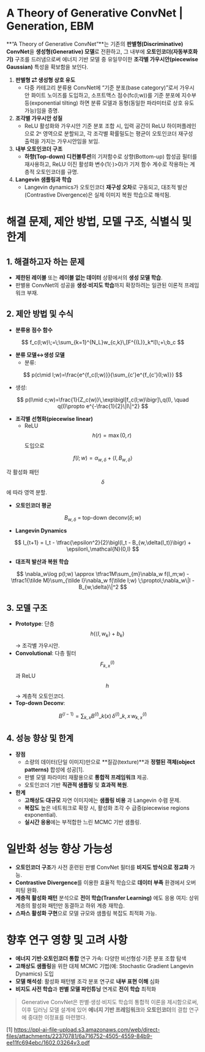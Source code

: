 # A Theory of Generative ConvNet | Generation, EBM

**“A Theory of Generative ConvNet”**는 기존의 **판별형(Discriminative) ConvNet**을 **생성형(Generative) 모델**로 전환하고, 그 내부에 **오토인코더(자동부호화기)** 구조를 드러냄으로써 에너지 기반 모델 중 유일무이한 **조각별 가우시안(piecewise Gaussian)** 특성을 확보함을 보인다.  
1. **판별형 ⇄ 생성형 상호 유도**  
   - 다중 카테고리 분류용 ConvNet에 “기준 분포(base category)”로서 가우시안 화이트 노이즈를 도입하고, 소프트맥스 점수(fc(I;w))를 기준 분포에 지수부등(exponential tilting) 하면 분류 모델과 동형(동일한 파라미터로 상호 유도 가능)임을 증명.  
2. **조각별 가우시안 성질**  
   - ReLU 활성화와 가우시안 기준 분포 조합 시, 입력 공간이 ReLU 하이퍼플레인으로 2ᴷ 영역으로 분할되고, 각 조각별 확률밀도는 평균이 오토인코더 재구성 출력을 가지는 가우시안임을 보임.  
3. **내부 오토인코더 구조**  
   - **하향(Top-down) 디컨볼루션**의 기저함수로 상향(Bottom-up) 합성곱 필터를 재사용하고, ReLU 이진 활성화 변수(1(·)>0)가 기저 함수 계수로 작용하는 계층적 오토인코더를 규명.  
4. **Langevin 샘플링과 학습**  
   - Langevin dynamics가 오토인코더 **재구성 오차**로 구동되고, 대조적 발산(Contrastive Divergence)은 실제 이미지 복원 학습으로 해석됨.

# 해결 문제, 제안 방법, 모델 구조, 식별식 및 한계

## 1. 해결하고자 하는 문제  
- **제한된 레이블** 또는 **레이블 없는 데이터** 상황에서의 **생성 모델 학습**.  
- 판별용 ConvNet의 성공을 **생성·비지도 학습**까지 확장하려는 일관된 이론적 프레임워크 부재.

## 2. 제안 방법 및 수식  
- **분류용 점수 함수**  
  
$$
    f_c(I;w)\;=\;\sum_{k=1}^{N_L}w_{c,k}\,[F^{(L)}_k*I]\;+\;b_c
$$  

- **분류 모델↔생성 모델**  
  - 분류:  
    
$$
      p(c\mid I;w)=\frac{e^{f_c(I;w)}}{\sum_{c'}e^{f_{c'}(I;w)}}
$$  
 
- 생성:  
    
$$
      p(I\mid c;w)=\frac{1}{Z_c(w)}\,\exp\bigl[f_c(I;w)\bigr]\,q(I),
      \quad q(I)\propto e^{-\frac{1}{2}\|I\|^2}
$$  

- **조각별 선형화(piecewise linear)**  
  - ReLU $$h(r)=\max(0,r)$$ 도입으로  
    
$$
      f(I;w)=\alpha_{w,\delta}+\langle I,B_{w,\delta}\rangle
$$  
    
각 활성화 패턴 $$\delta$$에 따라 영역 분할.  
- **오토인코더 평균**  
  
$$
    B_{w,\delta}\;=\;\text{top-down deconv}\bigl(\delta;\,w\bigr)
  $$  

- **Langevin Dynamics**  

$$
    I_{t+1} = I_t - \tfrac{\epsilon^2}{2}\bigl(I_t - B_{w,\delta(I_t)}\bigr)
              + \epsilon\,\mathcal{N}(0,I)
$$  

- **대조적 발산과 복원 학습**  

$$
    \nabla_w\log p(I;w)
    \approx \tfrac1M\sum_{m}\nabla_w f(I_m;w)
    -\tfrac1{\tilde M}\sum_{\tilde I}\nabla_w f(\tilde I;w)
    \;\propto\;\nabla_w\|I - B_{w,\delta}\|^2
$$

## 3. 모델 구조  
- **Prototype**: 단층 $$h(\langle I,w_k\rangle+b_k)$$ → 조각별 가우시안.  
- **Convolutional**: 다층 필터 $$F^{(l)}_{k,x}$$과 ReLU $$h$$ → 계층적 오토인코더.  
- **Top-down Deconv**:  

$$
    B^{(l-1)}
    =\sum_{k,x}B^{(l)}\_{k}(x)\,\delta^{(l)}\_{k,x}\,w^{(l)}_{k,x}
$$

## 4. 성능 향상 및 한계  
- **장점**  
  - 소량의 데이터(단일 이미지)만으로 **질감(texture)**과 **정렬된 객체(object patterns)** 합성에 성공[1].  
  - 판별 모델 파라미터 재활용으로 **통합적 프레임워크** 제공.  
  - 오토인코더 기반 **직관적 샘플링** 및 **효과적 복원**.  
- **한계**  
  - **고해상도**·**대규모** 자연 이미지에는 **샘플링 비용** 과 Langevin 수렴 문제.  
  - **복잡도** 높은 네트워크로 확장 시, 활성화 조각 수 급증(piecewise regions exponential).  
  - **실시간 응용**에는 부적합한 느린 MCMC 기반 샘플링.

# 일반화 성능 향상 가능성

- **오토인코더 구조**가 사전 훈련된 판별 ConvNet 필터를 **비지도 방식으로 정교화** 가능.  
- **Contrastive Divergence**를 이용한 효율적 학습으로 **데이터 부족** 환경에서 오버피팅 완화.  
- **계층적 활성화 패턴** 분석으로 **전이 학습(Transfer Learning)** 에도 응용 여지: 상위 계층의 활성화 패턴만 동결하고 하위 계층 재학습.  
- **스파스 활성화 구현**으로 모델 규모와 샘플링 복잡도 최적화 가능.

# 향후 연구 영향 및 고려 사항

- **에너지 기반·오토인코더 통합** 연구 가속: 다양한 비선형성·기준 분포 조합 탐색  
- **고해상도 샘플링**을 위한 대체 MCMC 기법(예: Stochastic Gradient Langevin Dynamics) 도입  
- **모델 해석성**: 활성화 패턴별 조각 분포 연구로 **내부 표현 이해** 심화  
- **비지도 사전 학습**과 **판별 모델 파인튜닝** 연계로 **전이 학습** 최적화  

>Generative ConvNet은 판별·생성·비지도 학습의 통합적 이론을 제시함으로써, 이후 딥러닝 모델 설계에 있어 **에너지 기반 프레임워크**와 **오토인코더**의 결합 연구에 중대한 이정표를 마련했다.

[1] https://ppl-ai-file-upload.s3.amazonaws.com/web/direct-files/attachments/22370781/6a716752-4505-4559-84b9-ee11fc694ebc/1602.03264v3.pdf

